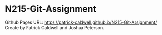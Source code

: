 # N215-Git-Assignment
 
Github Pages URL: https://patrick-caldwell.github.io/N215-Git-Assignment/
Create by Patrick Caldwell and Joshua Peterson.
